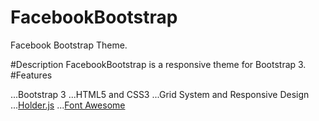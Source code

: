 # FacebookBootstrap
Facebook Bootstrap Theme.

#Description
FacebookBootstrap is a responsive theme for Bootstrap 3.
#Features

...Bootstrap 3
...HTML5 and CSS3
...Grid System and Responsive Design
...[Holder.js](http://imsky.github.io/holder)
...[Font Awesome](https://fortawesome.github.io/Font-Awesome/)